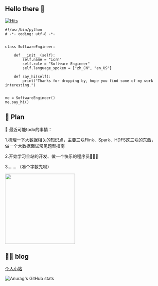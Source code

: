 ## Hello there 👋


[![Hits](https://hits.seeyoufarm.com/api/count/incr/badge.svg?url=https%3A%2F%2Fgithub.com%2Ficrn&count_bg=%232C3B20&title_bg=%23C6B7B7&icon=iconify.svg&icon_color=%23E7E7E7&title=&edge_flat=false)](https://hits.seeyoufarm.com)


```
#!/usr/bin/python
# -*- coding: utf-8 -*-


class SoftwareEngineer:

    def __init__(self):
        self.name = "icrn"
        self.role = "Software Engineer"
        self.language_spoken = ["zh_CN", "en_US"]

    def say_hi(self):
        print("Thanks for dropping by, hope you find some of my work interesting.")


me = SoftwareEngineer()
me.say_hi()
```


## 📝 Plan

🤔 最近可能todo的事情：

1.梳理一下大数据相关的知识点，主要三块Flink、Spark、HDFS这三块的东西，做一个大数据面试常见题型指南

2.开始学习全站的开发、做一个快乐的程序员👨🏻‍💻

3.…… （凑个字数先呗）

<img align='center' src="https://media.giphy.com/media/836HiJc7pgzy8iNXCn/giphy.gif" width="230" />

## 👨‍💻 blog
[个人小站](https://icrn.github.io)

![Anurag's GitHub stats](https://github-readme-stats.vercel.app/api?username=icrn&show_icons=true&theme=onedark)

<!--
**icrn/icrn** is a ✨ _special_ ✨ repository because its `README.md` (this file) appears on your GitHub profile.

Here are some ideas to get you started:

- 🔭 I’m currently working on ...
- 🌱 I’m currently learning ...
- 👯 I’m looking to collaborate on ...
- 🤔 I’m looking for help with ...
- 💬 Ask me about ...
- 📫 How to reach me: ...
- 😄 Pronouns: ...
- ⚡ Fun fact: ...
-->
